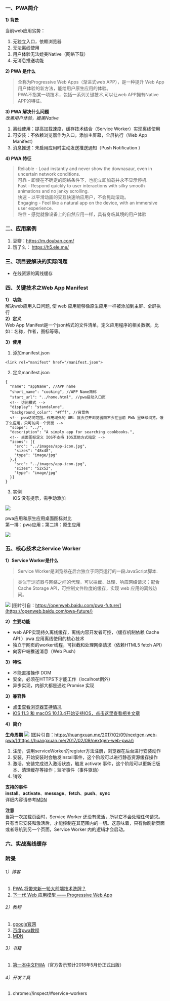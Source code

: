 

### 一、PWA简介
**1) 背景**

当前web应用劣势：
1. 无独立入口，依赖浏览器
2. 无法离线使用
3. 用户体验无法媲美Native（网络下载）
4. 无消息推送功能

**2) PWA 是什么**
> 全称为Progressive Web Apps（渐进式web APP），是一种提升 Web App用户体验的新方法，能给用户原生应用的体验。  
PWA不指某一项技术，包括一系列关键技术,可以让web APP拥有Native APP的特征。

**3) PWA 解决什么问题**  
*改善用户体验，媲美Native*
1. 离线使用：提高加载速度，缓存技术结合（Service Worker）实现离线使用
2. 可安装：不依赖浏览器作为入口，添加主屏幕，全屏执行（Web App Manifest）
3. 消息推送：未启用应用时主动发送推送通知（Push Notification ）

**4) PWA 特征**

> Reliable  - Load instantly and never show the downasaur, even in uncertain network conditions.  
可靠 - 即使在不确定的网络条件下，也能立即加载并永不显示停机   
Fast  - Respond quickly to user interactions with silky smooth animations and no janky scrolling.   
快速 - 以平滑动画的交互快速响应用户，不会晃动滚动。   
Engaging  - Feel like a natural app on the device, with an immersive user experience.  
粘性 - 感觉就像设备上的自然应用一样，具有身临其境的用户体验

### 二、应用案例

1. 豆瓣：https://m.douban.com/  
2. 饿了么： https://h5.ele.me/

### 三、项目要解决的实际问题
* 在线资源的离线缓存  

### 四、关键技术之Web App Manifest
**1） 功能**    
解决web应用入口问题, 使 web 应用能够像原生应用一样被添加到主屏、全屏执行  
**2）定义**  
Web App Manifest是一个json格式的文件清单，定义应用程序的相关数据，比如：名称，作者，图标等等。

**3）使用**
1. 添加manifest.json
```
<link rel="manifest" href="/manifest.json">
```
2. 定义manifest.json
```
{
  "name": "appName", //APP name
  "short_name": "cooking", //APP Name简称
  "start_url": "../home.html", //pwa启动入口页
  <!-- 访问模式 -->
  "display": "standalone",
  "background_color": "#fff", //背景色
  <!-- pwa访问范围，作用域外的 URL 就会打开浏览器而不会在当前 PWA 里继续浏览。饿了么应用，只可访问一个页面 -->
  "scope": "../",
  "description": "A simply app for searching cookbooks.",
  <!-- 桌面图标定义 IOS不支持 IOS其他方式指定 -->
  "icons": [{
    "src": "../images/app-icon.jpg",
    "sizes": "48x48",
    "type": "image/jpg"
  },{
    "src": "../images/app-icon.jpg",
    "sizes": "52x52",
    "type": "image/jpg"
  }]
}
```
3. 实例  
iOS 没有提示，需手动添加

![](./images/addhome1.png)

pwa应用和原生应用桌面图标对比    
第一排：pwa应用；第二排：原生应用

![](./images/homeiconcompare.png)  

### 五、核心技术之Service Worker
**1）Service Worker是什么**
> Service Worker是浏览器在后台独立于网页运行的一段JavaScript脚本.

> 类似于浏览器与网络之间的代理，可以拦截、处理、响应网络请求；配合Cache Storage API，可控制文件粒度的缓存，实现 web 应用的离线访问。

![](./images/service_worker.png)
[图片引自：https://openweb.baidu.com/pwa-future/](https://openweb.baidu.com/pwa-future/)

**2）主要功能**  
* web APP实现持久离线缓存，离线内容开发者可控，（缓存机制依赖 Cache API ）pwa 应用离线使用的核心技术
* 独立于网页的worker线程，可拦截和处理网络请求（依赖HTML5 fetch API）
* 向客户端推送消息（Web Push）  

**3）特性**  
* 不能直接操作 DOM
* 安全，必须在HTTPS下才能工作（localhost例外）
* 异步实现，内部大都是通过 Promise 实现

**3）兼容性**  
* [点击查看浏览器支持情况](https://jakearchibald.github.io/isserviceworkerready/)  
* [iOS 11.3 和 macOS 10.13.4开始支持IOS，点击这里查看相关文章 ](https://juejin.im/post/5a695fb7f265da3e5234b2d6)  

**4）简介**

**生命周期**
![](./images/lifecycle.jpg)
[图片引自：https://huangxuan.me/2017/02/09/nextgen-web-pwa/](https://huangxuan.me/2017/02/09/nextgen-web-pwa/)

1. 注册，调用serviceWorker的register方法注册，浏览器在后台进行安装动作
2. 安装，开始安装时会触发install事件，这个阶段可以进行静态资源缓存操作
3. 激活，安装完成进入激活状态，触发 activate 事件，这个阶段可以更新旧版本、清理缓存等操作；监听事件（事件驱动）
4. 销毁


**支持的事件**  
**install**、**activate**、**message**、**fetch**、**push**、**sync**  
详细内容请参考[MDN](https://developer.mozilla.org/en-US/docs/Web/API/Service_Worker_API/Using_Service_Workers)

**注意**  
当第一次加载页面时，Service Worker 还没有激活，所以它不会处理任何请求。只有当它安装和激活后，才能控制在其范围内的一切。这意味着，只有你刷新页面或者导航到另一个页面，Service Worker 内的逻辑才会启动。


### 六、实战离线缓存



### 附录
######  1）博客  
1. [PWA 将带来新一轮大前端技术洗牌？](https://openweb.baidu.com/pwa-future/)  
2. [下一代 Web 应用模型 —— Progressive Web App](https://huangxuan.me/2017/02/09/nextgen-web-pwa/)  

######  2）教程  
1. [google官网](https://developers.google.cn/web/progressive-web-apps/)  
2. [百度pwa教程](https://lavas.baidu.com/pwa)  
3. [MDN](https://developer.mozilla.org/zh-CN/docs/Web/API/Service_Worker_API/Using_Service_Workers)

######  3）书籍  
1. [第一本中文PWA](https://github.com/SangKa/PWA-Book-CN)（官方告示预计2018年5月份正式出版）

######  4）开发工具  
 1. chrome://inspect/#service-workers
